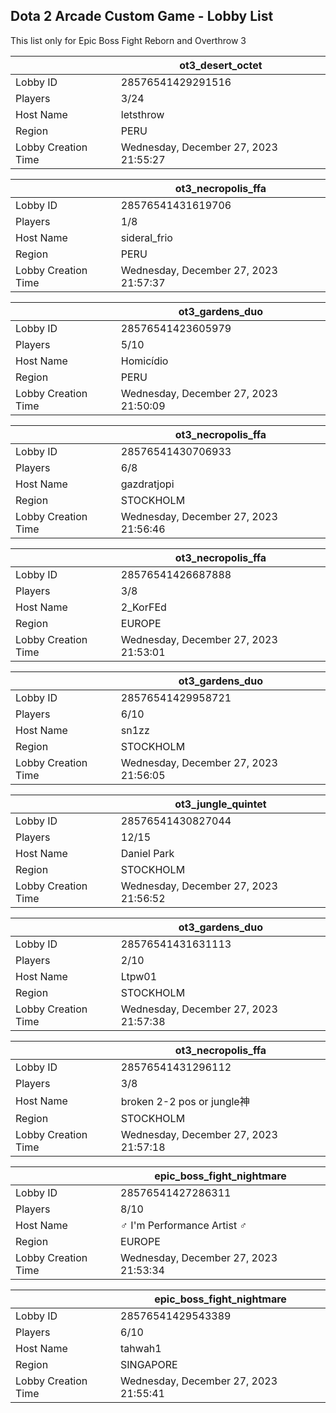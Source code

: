 ## Dota 2 Arcade Custom Game - Lobby List

This list only for Epic Boss Fight Reborn and Overthrow 3

|  | ot3_desert_octet |
| ------ | ------ |
| Lobby ID | 28576541429291516 |
| Players | 3/24 |
| Host Name | letsthrow |
| Region | PERU |
| Lobby Creation Time | Wednesday, December 27, 2023 21:55:27 |


|  | ot3_necropolis_ffa |
| ------ | ------ |
| Lobby ID | 28576541431619706 |
| Players | 1/8 |
| Host Name | sideral_frio |
| Region | PERU |
| Lobby Creation Time | Wednesday, December 27, 2023 21:57:37 |


|  | ot3_gardens_duo |
| ------ | ------ |
| Lobby ID | 28576541423605979 |
| Players | 5/10 |
| Host Name | Homicídio |
| Region | PERU |
| Lobby Creation Time | Wednesday, December 27, 2023 21:50:09 |


|  | ot3_necropolis_ffa |
| ------ | ------ |
| Lobby ID | 28576541430706933 |
| Players | 6/8 |
| Host Name | gazdratjopi |
| Region | STOCKHOLM |
| Lobby Creation Time | Wednesday, December 27, 2023 21:56:46 |


|  | ot3_necropolis_ffa |
| ------ | ------ |
| Lobby ID | 28576541426687888 |
| Players | 3/8 |
| Host Name | 2_KorFEd |
| Region | EUROPE |
| Lobby Creation Time | Wednesday, December 27, 2023 21:53:01 |


|  | ot3_gardens_duo |
| ------ | ------ |
| Lobby ID | 28576541429958721 |
| Players | 6/10 |
| Host Name | sn1zz |
| Region | STOCKHOLM |
| Lobby Creation Time | Wednesday, December 27, 2023 21:56:05 |


|  | ot3_jungle_quintet |
| ------ | ------ |
| Lobby ID | 28576541430827044 |
| Players | 12/15 |
| Host Name | Daniel Park |
| Region | STOCKHOLM |
| Lobby Creation Time | Wednesday, December 27, 2023 21:56:52 |


|  | ot3_gardens_duo |
| ------ | ------ |
| Lobby ID | 28576541431631113 |
| Players | 2/10 |
| Host Name | Ltpw01 |
| Region | STOCKHOLM |
| Lobby Creation Time | Wednesday, December 27, 2023 21:57:38 |


|  | ot3_necropolis_ffa |
| ------ | ------ |
| Lobby ID | 28576541431296112 |
| Players | 3/8 |
| Host Name | broken 2-2 pos or jungle神 |
| Region | STOCKHOLM |
| Lobby Creation Time | Wednesday, December 27, 2023 21:57:18 |


|  | epic_boss_fight_nightmare |
| ------ | ------ |
| Lobby ID | 28576541427286311 |
| Players | 8/10 |
| Host Name | ♂ I'm Performance Artist ♂ |
| Region | EUROPE |
| Lobby Creation Time | Wednesday, December 27, 2023 21:53:34 |


|  | epic_boss_fight_nightmare |
| ------ | ------ |
| Lobby ID | 28576541429543389 |
| Players | 6/10 |
| Host Name | tahwah1 |
| Region | SINGAPORE |
| Lobby Creation Time | Wednesday, December 27, 2023 21:55:41 |


